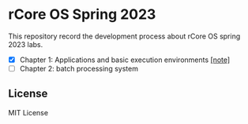 # rCore OS Spring 2023

This repository record the development process about rCore OS spring 2023 labs.

- [x] Chapter 1: Applications and basic execution environments [[note]](http://hangx-ma.github.io/2023/06/19/rcore-note-ch1.html)
- [ ] Chapter 2: batch processing system

## License

MIT License
